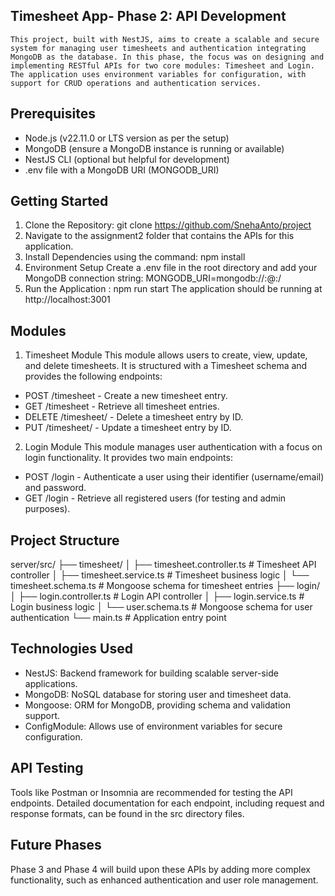 ## Timesheet App- Phase 2: API Development
    This project, built with NestJS, aims to create a scalable and secure system for managing user timesheets and authentication integrating MongoDB as the database. In this phase, the focus was on designing and implementing RESTful APIs for two core modules: Timesheet and Login. The application uses environment variables for configuration, with support for CRUD operations and authentication services.

## Prerequisites
- Node.js (v22.11.0 or LTS version as per the setup)
- MongoDB (ensure a MongoDB instance is running or available)
- NestJS CLI (optional but helpful for development)
- .env file with a MongoDB URI (MONGODB_URI)

## Getting Started
1. Clone the Repository: git clone https://github.com/SnehaAnto/project
2. Navigate to the assignment2 folder that contains the APIs for this application.
3. Install Dependencies using the command: npm install
4. Environment Setup
    Create a .env file in the root directory and add your MongoDB connection string:
    MONGODB_URI=mongodb://<username>:<password>@<host>:<port>/<database>
5. Run the Application : npm run start
The application should be running at http://localhost:3001

## Modules
1. Timesheet Module
This module allows users to create, view, update, and delete timesheets. It is structured with a Timesheet schema and provides the following endpoints:

- POST /timesheet - Create a new timesheet entry.
- GET /timesheet - Retrieve all timesheet entries.
- DELETE /timesheet/ - Delete a timesheet entry by ID.
- PUT /timesheet/ - Update a timesheet entry by ID.

2. Login Module
This module manages user authentication with a focus on login functionality. It provides two main endpoints:

- POST /login - Authenticate a user using their identifier (username/email) and password.
- GET /login - Retrieve all registered users (for testing and admin purposes).

## Project Structure

server/src/
├── timesheet/
│   ├── timesheet.controller.ts # Timesheet API controller
│   ├── timesheet.service.ts    # Timesheet business logic
│   └── timesheet.schema.ts     # Mongoose schema for timesheet entries
├── login/
│   ├── login.controller.ts     # Login API controller
│   ├── login.service.ts        # Login business logic
│   └── user.schema.ts          # Mongoose schema for user authentication
└── main.ts                 # Application entry point

## Technologies Used
- NestJS: Backend framework for building scalable server-side applications.
- MongoDB: NoSQL database for storing user and timesheet data.
- Mongoose: ORM for MongoDB, providing schema and validation support.
- ConfigModule: Allows use of environment variables for secure configuration.

## API Testing
Tools like Postman or Insomnia are recommended for testing the API endpoints. Detailed documentation for each endpoint, including request and response formats, can be found in the src directory files.

## Future Phases
Phase 3 and Phase 4 will build upon these APIs by adding more complex functionality, such as enhanced authentication and user role management.